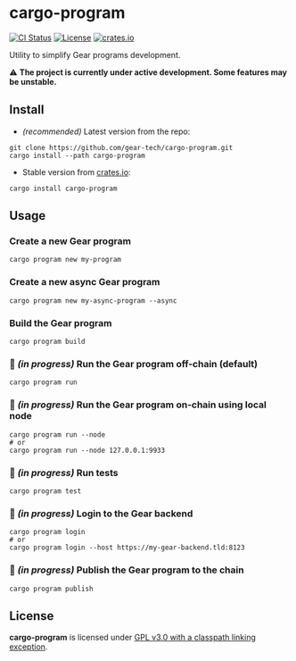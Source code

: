 # cargo-program

[![CI Status](https://github.com/gear-tech/cargo-program/workflows/CI/badge.svg)](https://github.com/gear-tech/cargo-program/actions/workflows/ci.yml?query=branch%3Amaster)
[![License](https://img.shields.io/badge/license-GPL%203.0-success)](https://github.com/gear-tech/cargo-program/blob/master/LICENSE)
[![crates.io](https://img.shields.io/crates/v/cargo-program)](https://crates.io/crates/cargo-program)

Utility to simplify Gear programs development.

⚠️ **The project is currently under active development. Some features may be unstable.**

## Install

- *(recommended)* Latest version from the repo:

```
git clone https://github.com/gear-tech/cargo-program.git
cargo install --path cargo-program
```

- Stable version from [crates.io](https://crates.io/crates/cargo-program):

```
cargo install cargo-program
```
## Usage

###  Create a new Gear program

```
cargo program new my-program
```

###  Create a new async Gear program

```
cargo program new my-async-program --async
```

### Build the Gear program

```
cargo program build
```

### 🚧 *(in progress)* Run the Gear program off-chain (default)

```
cargo program run
```

### 🚧 *(in progress)* Run the Gear program on-chain using local node

```
cargo program run --node
# or
cargo program run --node 127.0.0.1:9933
```

### 🚧 *(in progress)* Run tests

```
cargo program test
```

### 🚧 *(in progress)* Login to the Gear backend

```
cargo program login
# or
cargo program login --host https://my-gear-backend.tld:8123
```

### 🚧 *(in progress)* Publish the Gear program to the chain

```
cargo program publish
```

## License

**cargo-program** is licensed under [GPL v3.0 with a classpath linking exception](LICENSE).

